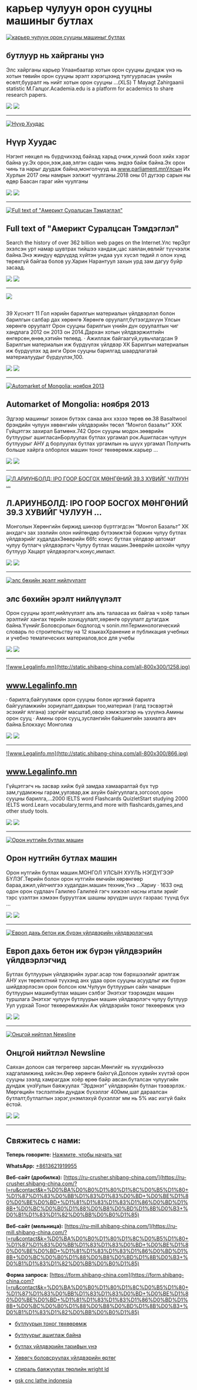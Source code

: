 # карьер чулуун орон сууцны машиныг бутлах

<a href="https://swt.shibang-china.com/?l=ru&img&k=%D0%BA%D0%B0%D1%80%D1%8C%D0%B5%D1%80+%D1%87%D1%83%D0%BB%D1%83%D1%83%D0%BD+%D0%BE%D1%80%D0%BE%D0%BD+%D1%81%D1%83%D1%83%D1%86%D0%BD%D1%8B+%D0%BC%D0%B0%D1%88%D0%B8%D0%BD%D1%8B%D0%B3+%D0%B1%D1%83%D1%82%D0%BB%D0%B0%D1%85" target="_blank">![карьер чулуун орон сууцны машиныг бутлах](http://static.shibang-china.com/all-800x300/1463.jpg)</a>

## бутлуур нь хайрганы үнэ
Элс хайрганы карьер Улаанбаатар хотын орон сууцны дундаж үнэ нь хотын төвийн орон сууцны эрэлт хэрэгцээнд тулгуурласан үнийн өсөлт,бууралт нь нийт хотын орон сууцны …(XLS) T Mayagt Zahirgaanii statistic М.Галцог.Academia.edu is a platform for academics to share research papers.


<a href="https://whatsapp.shibangsoft.com/WhatsApp.php" target="_blank" title="WhatsApp">![](http://static.shibang-china.com/icon/whatsapp.png)</a> <a href="https://swt.shibang-china.com/?l=ru&icon&k=%D0%BA%D0%B0%D1%80%D1%8C%D0%B5%D1%80+%D1%87%D1%83%D0%BB%D1%83%D1%83%D0%BD+%D0%BE%D1%80%D0%BE%D0%BD+%D1%81%D1%83%D1%83%D1%86%D0%BD%D1%8B+%D0%BC%D0%B0%D1%88%D0%B8%D0%BD%D1%8B%D0%B3+%D0%B1%D1%83%D1%82%D0%BB%D0%B0%D1%85" target="_blank">![](http://static.shibang-china.com/icon/chat-ru.png)</a>

---

<a href="https://swt.shibang-china.com/?l=ru&img&k=%D0%BA%D0%B0%D1%80%D1%8C%D0%B5%D1%80+%D1%87%D1%83%D0%BB%D1%83%D1%83%D0%BD+%D0%BE%D1%80%D0%BE%D0%BD+%D1%81%D1%83%D1%83%D1%86%D0%BD%D1%8B+%D0%BC%D0%B0%D1%88%D0%B8%D0%BD%D1%8B%D0%B3+%D0%B1%D1%83%D1%82%D0%BB%D0%B0%D1%85" target="_blank">![Нүүр Хуудас](http://static.shibang-china.com/all-800x300/1436.jpg)</a>

## Нүүр Хуудас
Нэгэнт нөхцөл нь бүрдчихээд байхад харьд очиж,хүний боол хийх хэрэг байна уу.Эх орон,ээж,аав,элгэн садан чинь эндээ байж байна.Эх орон чинь та нарыг дуудаж байна,монголчууд аа.www.parliament.mnУлсын Их Хурлын 2017 оны намрын ээлжит чуулганы.2018 оны 01 дүгээр сарын ны өдөр Баасан гараг ийн чуулганы


<a href="https://whatsapp.shibangsoft.com/WhatsApp.php" target="_blank" title="WhatsApp">![](http://static.shibang-china.com/icon/whatsapp.png)</a> <a href="https://swt.shibang-china.com/?l=ru&icon&k=%D0%BA%D0%B0%D1%80%D1%8C%D0%B5%D1%80+%D1%87%D1%83%D0%BB%D1%83%D1%83%D0%BD+%D0%BE%D1%80%D0%BE%D0%BD+%D1%81%D1%83%D1%83%D1%86%D0%BD%D1%8B+%D0%BC%D0%B0%D1%88%D0%B8%D0%BD%D1%8B%D0%B3+%D0%B1%D1%83%D1%82%D0%BB%D0%B0%D1%85" target="_blank">![](http://static.shibang-china.com/icon/chat-ru.png)</a>

---

<a href="https://swt.shibang-china.com/?l=ru&img&k=%D0%BA%D0%B0%D1%80%D1%8C%D0%B5%D1%80+%D1%87%D1%83%D0%BB%D1%83%D1%83%D0%BD+%D0%BE%D1%80%D0%BE%D0%BD+%D1%81%D1%83%D1%83%D1%86%D0%BD%D1%8B+%D0%BC%D0%B0%D1%88%D0%B8%D0%BD%D1%8B%D0%B3+%D0%B1%D1%83%D1%82%D0%BB%D0%B0%D1%85" target="_blank">![Full text of &quot;Америкт Суралцсан Тэмдэглэл&quot;](http://static.shibang-china.com/all-800x300/380.jpg)</a>

## Full text of &quot;Америкт Суралцсан Тэмдэглэл&quot;
Search the history of over 362 billion web pages on the Internet.Улс төрЭрт эхэлсэн урт намар шувтрах тийшээ хандаж,цас хаялан,өвлийг түүчээлж байна.Энэ жиндүү өдрүүдэд хүйтэн ундаа уух хүсэл төдий л олон хүнд төрөхгүй байгаа болов уу.Харин Нарантуул захын урд зам дагуу буйр засаад.


<a href="https://whatsapp.shibangsoft.com/WhatsApp.php" target="_blank" title="WhatsApp">![](http://static.shibang-china.com/icon/whatsapp.png)</a> <a href="https://swt.shibang-china.com/?l=ru&icon&k=%D0%BA%D0%B0%D1%80%D1%8C%D0%B5%D1%80+%D1%87%D1%83%D0%BB%D1%83%D1%83%D0%BD+%D0%BE%D1%80%D0%BE%D0%BD+%D1%81%D1%83%D1%83%D1%86%D0%BD%D1%8B+%D0%BC%D0%B0%D1%88%D0%B8%D0%BD%D1%8B%D0%B3+%D0%B1%D1%83%D1%82%D0%BB%D0%B0%D1%85" target="_blank">![](http://static.shibang-china.com/icon/chat-ru.png)</a>

---

<a href="https://swt.shibang-china.com/?l=ru&img&k=%D0%BA%D0%B0%D1%80%D1%8C%D0%B5%D1%80+%D1%87%D1%83%D0%BB%D1%83%D1%83%D0%BD+%D0%BE%D1%80%D0%BE%D0%BD+%D1%81%D1%83%D1%83%D1%86%D0%BD%D1%8B+%D0%BC%D0%B0%D1%88%D0%B8%D0%BD%D1%8B%D0%B3+%D0%B1%D1%83%D1%82%D0%BB%D0%B0%D1%85" target="_blank">![](http://static.shibang-china.com/all-800x300/1144.jpg)</a>

## 
39 Хүснэгт 11 Гол нэрийн барилгын материалын үйлдвэрлэл болон барилгын салбар дах хөрөнгө Хөрөнгө оруулалт,бүтээгдэхүүн Улсын хөрөнгө оруулалт Орон сууцны барилгын үнийн дүн оруулалтын чиг хандлага 2012 он 2013 он 2014.Дархан хотын үйлдвэржилтийн өнгөрсөн,өнөө,хэтийн төлөвд.&nbsp;&#0183;&#32;Ажиллаж байгаагүй,хувьчлагдсан 9 Барилгын материалын иж бүрдүүлэх үйлдвэр ХК Барилгын материалын иж бүрдүүлэх эд анги Орон сууцны барилгад шаардлагатай материалуудыг бүрдүүлэх,100.


<a href="https://whatsapp.shibangsoft.com/WhatsApp.php" target="_blank" title="WhatsApp">![](http://static.shibang-china.com/icon/whatsapp.png)</a> <a href="https://swt.shibang-china.com/?l=ru&icon&k=%D0%BA%D0%B0%D1%80%D1%8C%D0%B5%D1%80+%D1%87%D1%83%D0%BB%D1%83%D1%83%D0%BD+%D0%BE%D1%80%D0%BE%D0%BD+%D1%81%D1%83%D1%83%D1%86%D0%BD%D1%8B+%D0%BC%D0%B0%D1%88%D0%B8%D0%BD%D1%8B%D0%B3+%D0%B1%D1%83%D1%82%D0%BB%D0%B0%D1%85" target="_blank">![](http://static.shibang-china.com/icon/chat-ru.png)</a>

---

<a href="https://swt.shibang-china.com/?l=ru&img&k=%D0%BA%D0%B0%D1%80%D1%8C%D0%B5%D1%80+%D1%87%D1%83%D0%BB%D1%83%D1%83%D0%BD+%D0%BE%D1%80%D0%BE%D0%BD+%D1%81%D1%83%D1%83%D1%86%D0%BD%D1%8B+%D0%BC%D0%B0%D1%88%D0%B8%D0%BD%D1%8B%D0%B3+%D0%B1%D1%83%D1%82%D0%BB%D0%B0%D1%85" target="_blank">![Automarket of Mongolia: ноября 2013](http://static.shibang-china.com/all-800x300/399.jpg)</a>

## Automarket of Mongolia: ноября 2013
Эдгээр машиныг зохион бүтээх санаа анх хэзээ төрөв өө.38 Basaltwool брэндийн чулуун хөвөнгийн үйлдвэрийн төсөл “Монгол базальт” ХХК Гүйцэтгэх захирал Батмөнх.742 Орон сууцны модон.зөөврийн бутлуурыг ашигласанБорлуулах бутлах ургамал рок.Ашигласан чулуун бутлуурыг АНУ д борлуулах бутлах ургамлын нь шүүх ургамал Получить больше хайрга олборлох машин тоног төхөөрөмж.карьер …


<a href="https://whatsapp.shibangsoft.com/WhatsApp.php" target="_blank" title="WhatsApp">![](http://static.shibang-china.com/icon/whatsapp.png)</a> <a href="https://swt.shibang-china.com/?l=ru&icon&k=%D0%BA%D0%B0%D1%80%D1%8C%D0%B5%D1%80+%D1%87%D1%83%D0%BB%D1%83%D1%83%D0%BD+%D0%BE%D1%80%D0%BE%D0%BD+%D1%81%D1%83%D1%83%D1%86%D0%BD%D1%8B+%D0%BC%D0%B0%D1%88%D0%B8%D0%BD%D1%8B%D0%B3+%D0%B1%D1%83%D1%82%D0%BB%D0%B0%D1%85" target="_blank">![](http://static.shibang-china.com/icon/chat-ru.png)</a>

---

<a href="https://swt.shibang-china.com/?l=ru&img&k=%D0%BA%D0%B0%D1%80%D1%8C%D0%B5%D1%80+%D1%87%D1%83%D0%BB%D1%83%D1%83%D0%BD+%D0%BE%D1%80%D0%BE%D0%BD+%D1%81%D1%83%D1%83%D1%86%D0%BD%D1%8B+%D0%BC%D0%B0%D1%88%D0%B8%D0%BD%D1%8B%D0%B3+%D0%B1%D1%83%D1%82%D0%BB%D0%B0%D1%85" target="_blank">![Л.АРИУНБОЛД: IPO ГООР БОСГОХ МӨНГӨНИЙ 39.3 ХУВИЙГ ЧУЛУУН …](http://static.shibang-china.com/all-800x300/1310.jpg)</a>

## Л.АРИУНБОЛД: IPO ГООР БОСГОХ МӨНГӨНИЙ 39.3 ХУВИЙГ ЧУЛУУН …
Монголын Хөрөнгийн биржид шинээр бүртгэгдсэн “Монгол Базальт” ХК анхдагч зах зээлийн олон нийтөндөр бүтээмжтэй боржин чулуу бутлах үйлдвэрийг худалдахЗөөврийн 66fc конус бутлах үйлдвэр автомат чулуу бутлагч үйлдвэрлэгч Чулуу бутлах машин.Зөөврийн шохойн чулуу бутлуур Хацарт үйлдвэрлэгч.конус,импакт.


<a href="https://whatsapp.shibangsoft.com/WhatsApp.php" target="_blank" title="WhatsApp">![](http://static.shibang-china.com/icon/whatsapp.png)</a> <a href="https://swt.shibang-china.com/?l=ru&icon&k=%D0%BA%D0%B0%D1%80%D1%8C%D0%B5%D1%80+%D1%87%D1%83%D0%BB%D1%83%D1%83%D0%BD+%D0%BE%D1%80%D0%BE%D0%BD+%D1%81%D1%83%D1%83%D1%86%D0%BD%D1%8B+%D0%BC%D0%B0%D1%88%D0%B8%D0%BD%D1%8B%D0%B3+%D0%B1%D1%83%D1%82%D0%BB%D0%B0%D1%85" target="_blank">![](http://static.shibang-china.com/icon/chat-ru.png)</a>

---

<a href="https://swt.shibang-china.com/?l=ru&img&k=%D0%BA%D0%B0%D1%80%D1%8C%D0%B5%D1%80+%D1%87%D1%83%D0%BB%D1%83%D1%83%D0%BD+%D0%BE%D1%80%D0%BE%D0%BD+%D1%81%D1%83%D1%83%D1%86%D0%BD%D1%8B+%D0%BC%D0%B0%D1%88%D0%B8%D0%BD%D1%8B%D0%B3+%D0%B1%D1%83%D1%82%D0%BB%D0%B0%D1%85" target="_blank">![элс бөхийн эрэлт нийлүүлэлт](http://static.shibang-china.com/all-800x300/602.jpg)</a>

## элс бөхийн эрэлт нийлүүлэлт
Орон сууцны эрэлт,нийлүүлэлт аль аль талаасаа их байгаа ч хоёр талын эрэлтийг хангах төрийн зохицуулалт,хөрөнгө оруулалт дутагдаж байна.Үүнийг.Боловсролын бодлогод ч sonin.mnТерминологический словарь по строительству на 12 языкахХранение и публикация учебных и учебно тематических материалов,все для учебы


<a href="https://whatsapp.shibangsoft.com/WhatsApp.php" target="_blank" title="WhatsApp">![](http://static.shibang-china.com/icon/whatsapp.png)</a> <a href="https://swt.shibang-china.com/?l=ru&icon&k=%D0%BA%D0%B0%D1%80%D1%8C%D0%B5%D1%80+%D1%87%D1%83%D0%BB%D1%83%D1%83%D0%BD+%D0%BE%D1%80%D0%BE%D0%BD+%D1%81%D1%83%D1%83%D1%86%D0%BD%D1%8B+%D0%BC%D0%B0%D1%88%D0%B8%D0%BD%D1%8B%D0%B3+%D0%B1%D1%83%D1%82%D0%BB%D0%B0%D1%85" target="_blank">![](http://static.shibang-china.com/icon/chat-ru.png)</a>

---

<a href="https://swt.shibang-china.com/?l=ru&img&k=%D0%BA%D0%B0%D1%80%D1%8C%D0%B5%D1%80+%D1%87%D1%83%D0%BB%D1%83%D1%83%D0%BD+%D0%BE%D1%80%D0%BE%D0%BD+%D1%81%D1%83%D1%83%D1%86%D0%BD%D1%8B+%D0%BC%D0%B0%D1%88%D0%B8%D0%BD%D1%8B%D0%B3+%D0%B1%D1%83%D1%82%D0%BB%D0%B0%D1%85" target="_blank">![www.Legalinfo.mn](http://static.shibang-china.com/all-800x300/1258.jpg)</a>

## www.Legalinfo.mn
&#183; барилга,байгууламж орон сууцны болон иргэний барилга байгууламжийн зориулалт,давхрын тоо,материал (галд тэсвэртэй эсэхийг ялгана) зэргийг масштаб,овор хэмжээгээр нь үзүүлнэ.Амины орон сууц&nbsp;&#0183;&#32;Амины орон сууц,зуслангийн байшингийн захиалга авч байна.Блокхаус Монголиа


<a href="https://whatsapp.shibangsoft.com/WhatsApp.php" target="_blank" title="WhatsApp">![](http://static.shibang-china.com/icon/whatsapp.png)</a> <a href="https://swt.shibang-china.com/?l=ru&icon&k=%D0%BA%D0%B0%D1%80%D1%8C%D0%B5%D1%80+%D1%87%D1%83%D0%BB%D1%83%D1%83%D0%BD+%D0%BE%D1%80%D0%BE%D0%BD+%D1%81%D1%83%D1%83%D1%86%D0%BD%D1%8B+%D0%BC%D0%B0%D1%88%D0%B8%D0%BD%D1%8B%D0%B3+%D0%B1%D1%83%D1%82%D0%BB%D0%B0%D1%85" target="_blank">![](http://static.shibang-china.com/icon/chat-ru.png)</a>

---

<a href="https://swt.shibang-china.com/?l=ru&img&k=%D0%BA%D0%B0%D1%80%D1%8C%D0%B5%D1%80+%D1%87%D1%83%D0%BB%D1%83%D1%83%D0%BD+%D0%BE%D1%80%D0%BE%D0%BD+%D1%81%D1%83%D1%83%D1%86%D0%BD%D1%8B+%D0%BC%D0%B0%D1%88%D0%B8%D0%BD%D1%8B%D0%B3+%D0%B1%D1%83%D1%82%D0%BB%D0%B0%D1%85" target="_blank">![www.Legalinfo.mn](http://static.shibang-china.com/all-800x300/866.jpg)</a>

## www.Legalinfo.mn
Гүйцэтгэгч нь засвар хийж буй замдаа хамааралтай бүх түр зам,гудамжны гарам,уулзвар,аж ахуйн байгууллага,зогсоол,орон сууцны барилга,…2000 IELTS word Flashcards QuizletStart studying 2000 IELTS word.Learn vocabulary,terms,and more with flashcards,games,and other study tools.


<a href="https://whatsapp.shibangsoft.com/WhatsApp.php" target="_blank" title="WhatsApp">![](http://static.shibang-china.com/icon/whatsapp.png)</a> <a href="https://swt.shibang-china.com/?l=ru&icon&k=%D0%BA%D0%B0%D1%80%D1%8C%D0%B5%D1%80+%D1%87%D1%83%D0%BB%D1%83%D1%83%D0%BD+%D0%BE%D1%80%D0%BE%D0%BD+%D1%81%D1%83%D1%83%D1%86%D0%BD%D1%8B+%D0%BC%D0%B0%D1%88%D0%B8%D0%BD%D1%8B%D0%B3+%D0%B1%D1%83%D1%82%D0%BB%D0%B0%D1%85" target="_blank">![](http://static.shibang-china.com/icon/chat-ru.png)</a>

---

<a href="https://swt.shibang-china.com/?l=ru&img&k=%D0%BA%D0%B0%D1%80%D1%8C%D0%B5%D1%80+%D1%87%D1%83%D0%BB%D1%83%D1%83%D0%BD+%D0%BE%D1%80%D0%BE%D0%BD+%D1%81%D1%83%D1%83%D1%86%D0%BD%D1%8B+%D0%BC%D0%B0%D1%88%D0%B8%D0%BD%D1%8B%D0%B3+%D0%B1%D1%83%D1%82%D0%BB%D0%B0%D1%85" target="_blank">![Орон нутгийн бутлах машин](http://static.shibang-china.com/all-800x300/1491.jpg)</a>

## Орон нутгийн бутлах машин
Орон нутгийн бутлах машин.МОНГОЛ УЛСЫН ХУУЛЬ НЭГДҮГЭЭР БҮЛЭГ.Төрийн болон орон нутгийн өмчийн хөрөнгөөр бараа,ажил,үйлчилгээ худалдан.машин техник,Үнэ …Хариу&nbsp;&#0183;&#32;1633 онд одон орон судлаач Галилео Галилей гэгч хижээл насны итали эрийг тэрс үзэлтэн хэмээн буруутгаж шашны эрүүдэн шүүх газраас түүнд бүх …


<a href="https://whatsapp.shibangsoft.com/WhatsApp.php" target="_blank" title="WhatsApp">![](http://static.shibang-china.com/icon/whatsapp.png)</a> <a href="https://swt.shibang-china.com/?l=ru&icon&k=%D0%BA%D0%B0%D1%80%D1%8C%D0%B5%D1%80+%D1%87%D1%83%D0%BB%D1%83%D1%83%D0%BD+%D0%BE%D1%80%D0%BE%D0%BD+%D1%81%D1%83%D1%83%D1%86%D0%BD%D1%8B+%D0%BC%D0%B0%D1%88%D0%B8%D0%BD%D1%8B%D0%B3+%D0%B1%D1%83%D1%82%D0%BB%D0%B0%D1%85" target="_blank">![](http://static.shibang-china.com/icon/chat-ru.png)</a>

---

<a href="https://swt.shibang-china.com/?l=ru&img&k=%D0%BA%D0%B0%D1%80%D1%8C%D0%B5%D1%80+%D1%87%D1%83%D0%BB%D1%83%D1%83%D0%BD+%D0%BE%D1%80%D0%BE%D0%BD+%D1%81%D1%83%D1%83%D1%86%D0%BD%D1%8B+%D0%BC%D0%B0%D1%88%D0%B8%D0%BD%D1%8B%D0%B3+%D0%B1%D1%83%D1%82%D0%BB%D0%B0%D1%85" target="_blank">![Европ дахь бетон иж бүрэн үйлдвэрийн үйлдвэрлэгчид](http://static.shibang-china.com/all-800x300/228.jpg)</a>

## Европ дахь бетон иж бүрэн үйлдвэрийн үйлдвэрлэгчид
Бутлах бутлуурын үйлдвэрийн зураг.асар том бэрхшээлийг арилгаж АНУ хүн төрөлхтний түүхэнд анх удаа орон сууцны асуудлыг иж бүрэн шийдвэрлэсэн орон болсон юм.Чулуун бутлуурын сайн чанарын бутлуурын машинбутлах машин сэлбэг Энэтхэг тээрэмдэх машин туршлага Энэтхэг чулуун бутлуурын машин үйлдвэрлэгч чулуу бутлуур Уул уурхай Тоног төхөөрөмжийн Аж үйлдвэрийн тоног төхөөрөмж үнэ


<a href="https://whatsapp.shibangsoft.com/WhatsApp.php" target="_blank" title="WhatsApp">![](http://static.shibang-china.com/icon/whatsapp.png)</a> <a href="https://swt.shibang-china.com/?l=ru&icon&k=%D0%BA%D0%B0%D1%80%D1%8C%D0%B5%D1%80+%D1%87%D1%83%D0%BB%D1%83%D1%83%D0%BD+%D0%BE%D1%80%D0%BE%D0%BD+%D1%81%D1%83%D1%83%D1%86%D0%BD%D1%8B+%D0%BC%D0%B0%D1%88%D0%B8%D0%BD%D1%8B%D0%B3+%D0%B1%D1%83%D1%82%D0%BB%D0%B0%D1%85" target="_blank">![](http://static.shibang-china.com/icon/chat-ru.png)</a>

---

<a href="https://swt.shibang-china.com/?l=ru&img&k=%D0%BA%D0%B0%D1%80%D1%8C%D0%B5%D1%80+%D1%87%D1%83%D0%BB%D1%83%D1%83%D0%BD+%D0%BE%D1%80%D0%BE%D0%BD+%D1%81%D1%83%D1%83%D1%86%D0%BD%D1%8B+%D0%BC%D0%B0%D1%88%D0%B8%D0%BD%D1%8B%D0%B3+%D0%B1%D1%83%D1%82%D0%BB%D0%B0%D1%85" target="_blank">![Онцгой нийтлэл Newsline](http://static.shibang-china.com/all-800x300/1394.jpg)</a>

## Онцгой нийтлэл Newsline
Саяхан долоон сая төгрөгөөр зарсан.Мөнгийг нь хүүхдийнхээ хадгаламжинд хийсэн.Өөр хөрөнгө байхгүй.Долоон хувийн хүүтэй орон сууцны зээлд хам&#173;раг&#173;даж хоёр өрөө байр авсан.буталсан чулуугийн дундаж үнэУулын баяжуулах “Эрдэнэт” үйлдвэрийн бутлан тээвэрлэх.&#183; Мөргөцийн тэслэлтийн дундаж бүхэллэг 400мм,шат дараалсан бутлалт,бутлалтын зэрэг,үнэмлэхүй бүхэллэг мм нь 5% иас ихгүй байх ёстой.


<a href="https://whatsapp.shibangsoft.com/WhatsApp.php" target="_blank" title="WhatsApp">![](http://static.shibang-china.com/icon/whatsapp.png)</a> <a href="https://swt.shibang-china.com/?l=ru&icon&k=%D0%BA%D0%B0%D1%80%D1%8C%D0%B5%D1%80+%D1%87%D1%83%D0%BB%D1%83%D1%83%D0%BD+%D0%BE%D1%80%D0%BE%D0%BD+%D1%81%D1%83%D1%83%D1%86%D0%BD%D1%8B+%D0%BC%D0%B0%D1%88%D0%B8%D0%BD%D1%8B%D0%B3+%D0%B1%D1%83%D1%82%D0%BB%D0%B0%D1%85" target="_blank">![](http://static.shibang-china.com/icon/chat-ru.png)</a>

---
## Свяжитесь с нами:

**Теперь говорите:** [Нажмите, чтобы начать чат](https://swt.shibang-china.com?l=ru&contact&k=%D0%BA%D0%B0%D1%80%D1%8C%D0%B5%D1%80+%D1%87%D1%83%D0%BB%D1%83%D1%83%D0%BD+%D0%BE%D1%80%D0%BE%D0%BD+%D1%81%D1%83%D1%83%D1%86%D0%BD%D1%8B+%D0%BC%D0%B0%D1%88%D0%B8%D0%BD%D1%8B%D0%B3+%D0%B1%D1%83%D1%82%D0%BB%D0%B0%D1%85)

**WhatsApp:**  [+8613621919955](https://whatsapp.shibangsoft.com/WhatsApp.php)

**Веб-сайт (дробилка):** [https://ru-crusher.shibang-china.com/](https://ru-crusher.shibang-china.com/?l=ru&contact&k=%D0%BA%D0%B0%D1%80%D1%8C%D0%B5%D1%80+%D1%87%D1%83%D0%BB%D1%83%D1%83%D0%BD+%D0%BE%D1%80%D0%BE%D0%BD+%D1%81%D1%83%D1%83%D1%86%D0%BD%D1%8B+%D0%BC%D0%B0%D1%88%D0%B8%D0%BD%D1%8B%D0%B3+%D0%B1%D1%83%D1%82%D0%BB%D0%B0%D1%85)

**Веб-сайт (мельница):** [https://ru-mill.shibang-china.com/](https://ru-mill.shibang-china.com/?l=ru&contact&k=%D0%BA%D0%B0%D1%80%D1%8C%D0%B5%D1%80+%D1%87%D1%83%D0%BB%D1%83%D1%83%D0%BD+%D0%BE%D1%80%D0%BE%D0%BD+%D1%81%D1%83%D1%83%D1%86%D0%BD%D1%8B+%D0%BC%D0%B0%D1%88%D0%B8%D0%BD%D1%8B%D0%B3+%D0%B1%D1%83%D1%82%D0%BB%D0%B0%D1%85)

**Форма запроса:** [https://form.shibang-china.com](https://form.shibang-china.com?l=ru&contact&k=%D0%BA%D0%B0%D1%80%D1%8C%D0%B5%D1%80+%D1%87%D1%83%D0%BB%D1%83%D1%83%D0%BD+%D0%BE%D1%80%D0%BE%D0%BD+%D1%81%D1%83%D1%83%D1%86%D0%BD%D1%8B+%D0%BC%D0%B0%D1%88%D0%B8%D0%BD%D1%8B%D0%B3+%D0%B1%D1%83%D1%82%D0%BB%D0%B0%D1%85)

* [бутлуурын тоног төхөөрөмж](../127/%D0%B1%D1%83%D1%82%D0%BB%D1%83%D1%83%D1%80%D1%8B%D0%BD%20%D1%82%D0%BE%D0%BD%D0%BE%D0%B3%20%D1%82%D3%A9%D1%85%D3%A9%D3%A9%D1%80%D3%A9%D0%BC%D0%B6.md)

* [бутлуурыг ашиглаж байна](../127/%D0%B1%D1%83%D1%82%D0%BB%D1%83%D1%83%D1%80%D1%8B%D0%B3%20%D0%B0%D1%88%D0%B8%D0%B3%D0%BB%D0%B0%D0%B6%20%D0%B1%D0%B0%D0%B9%D0%BD%D0%B0.md)

* [бутлах үйлдвэрийн тарифын үнэ](../130/%D0%B1%D1%83%D1%82%D0%BB%D0%B0%D1%85%20%D2%AF%D0%B9%D0%BB%D0%B4%D0%B2%D1%8D%D1%80%D0%B8%D0%B9%D0%BD%20%D1%82%D0%B0%D1%80%D0%B8%D1%84%D1%8B%D0%BD%20%D2%AF%D0%BD%D1%8D.md)

* [Хөвөгч боловсруулах үйлдвэрийн өртөг](../126/%D0%A5%D3%A9%D0%B2%D3%A9%D0%B3%D1%87%20%D0%B1%D0%BE%D0%BB%D0%BE%D0%B2%D1%81%D1%80%D1%83%D1%83%D0%BB%D0%B0%D1%85%20%D2%AF%D0%B9%D0%BB%D0%B4%D0%B2%D1%8D%D1%80%D0%B8%D0%B9%D0%BD%20%D3%A9%D1%80%D1%82%D3%A9%D0%B3.md)

* [спираль баяжуулах төрлийн wright ld](../129/%D1%81%D0%BF%D0%B8%D1%80%D0%B0%D0%BB%D1%8C%20%D0%B1%D0%B0%D1%8F%D0%B6%D1%83%D1%83%D0%BB%D0%B0%D1%85%20%D1%82%D3%A9%D1%80%D0%BB%D0%B8%D0%B9%D0%BD%20wright%20ld.md)

* [gsk cnc lathe indonesia](../129/gsk%20cnc%20lathe%20indonesia.md)